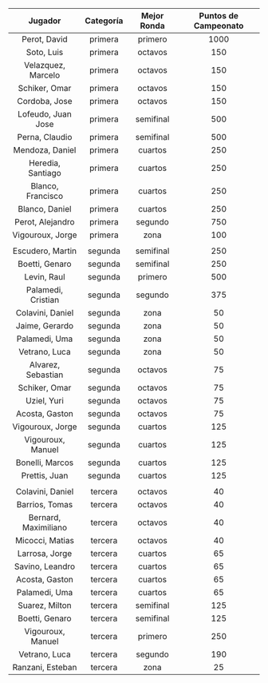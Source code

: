 |       Jugador        |  Categoría  |  Mejor Ronda  |  Puntos de Campeonato  |
|:--------------------:|:-----------:|:-------------:|:----------------------:|
|     Perot, David     |   primera   |    primero    |          1000          |
|      Soto, Luis      |   primera   |    octavos    |          150           |
|  Velazquez, Marcelo  |   primera   |    octavos    |          150           |
|    Schiker, Omar     |   primera   |    octavos    |          150           |
|    Cordoba, Jose     |   primera   |    octavos    |          150           |
|  Lofeudo, Juan Jose  |   primera   |   semifinal   |          500           |
|    Perna, Claudio    |   primera   |   semifinal   |          500           |
|   Mendoza, Daniel    |   primera   |    cuartos    |          250           |
|  Heredia, Santiago   |   primera   |    cuartos    |          250           |
|  Blanco, Francisco   |   primera   |    cuartos    |          250           |
|    Blanco, Daniel    |   primera   |    cuartos    |          250           |
|   Perot, Alejandro   |   primera   |    segundo    |          750           |
|   Vigouroux, Jorge   |   primera   |     zona      |          100           |
|                      |             |               |                        |
|   Escudero, Martin   |   segunda   |   semifinal   |          250           |
|    Boetti, Genaro    |   segunda   |   semifinal   |          250           |
|     Levin, Raul      |   segunda   |    primero    |          500           |
|  Palamedi, Cristian  |   segunda   |    segundo    |          375           |
|   Colavini, Daniel   |   segunda   |     zona      |           50           |
|    Jaime, Gerardo    |   segunda   |     zona      |           50           |
|    Palamedi, Uma     |   segunda   |     zona      |           50           |
|    Vetrano, Luca     |   segunda   |     zona      |           50           |
|  Alvarez, Sebastian  |   segunda   |    octavos    |           75           |
|    Schiker, Omar     |   segunda   |    octavos    |           75           |
|     Uziel, Yuri      |   segunda   |    octavos    |           75           |
|    Acosta, Gaston    |   segunda   |    octavos    |           75           |
|   Vigouroux, Jorge   |   segunda   |    cuartos    |          125           |
|  Vigouroux, Manuel   |   segunda   |    cuartos    |          125           |
|   Bonelli, Marcos    |   segunda   |    cuartos    |          125           |
|    Prettis, Juan     |   segunda   |    cuartos    |          125           |
|                      |             |               |                        |
|   Colavini, Daniel   |   tercera   |    octavos    |           40           |
|    Barrios, Tomas    |   tercera   |    octavos    |           40           |
| Bernard, Maximiliano |   tercera   |    octavos    |           40           |
|   Micocci, Matias    |   tercera   |    octavos    |           40           |
|    Larrosa, Jorge    |   tercera   |    cuartos    |           65           |
|   Savino, Leandro    |   tercera   |    cuartos    |           65           |
|    Acosta, Gaston    |   tercera   |    cuartos    |           65           |
|    Palamedi, Uma     |   tercera   |    cuartos    |           65           |
|    Suarez, Milton    |   tercera   |   semifinal   |          125           |
|    Boetti, Genaro    |   tercera   |   semifinal   |          125           |
|  Vigouroux, Manuel   |   tercera   |    primero    |          250           |
|    Vetrano, Luca     |   tercera   |    segundo    |          190           |
|   Ranzani, Esteban   |   tercera   |     zona      |           25           |